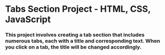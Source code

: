 # Tabs Section Project - HTML, CSS, JavaScript

### This project involves creating a tab section that includes numerous tabs, each with a title and corresponding text. When you click on a tab, the title will be changed accordingly.
